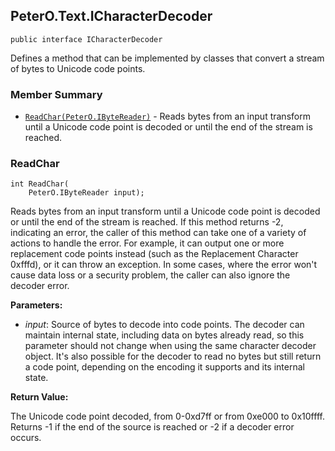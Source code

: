 ## PeterO.Text.ICharacterDecoder

    public interface ICharacterDecoder

Defines a method that can be implemented by classes that convert a stream of bytes to Unicode code points.

### Member Summary
* <code>[ReadChar(PeterO.IByteReader)](#ReadChar_PeterO_IByteReader)</code> - Reads bytes from an input transform until a Unicode code point is decoded or until the end of the stream is reached.

<a id="ReadChar_PeterO_IByteReader"></a>
### ReadChar

    int ReadChar(
        PeterO.IByteReader input);

Reads bytes from an input transform until a Unicode code point is decoded or until the end of the stream is reached. If this method returns -2, indicating an error, the caller of this method can take one of a variety of actions to handle the error. For example, it can output one or more replacement code points instead (such as the Replacement Character 0xfffd), or it can throw an exception. In some cases, where the error won't cause data loss or a security problem, the caller can also ignore the decoder error.

<b>Parameters:</b>

 * <i>input</i>: Source of bytes to decode into code points. The decoder can maintain internal state, including data on bytes already read, so this parameter should not change when using the same character decoder object. It's also possible for the decoder to read no bytes but still return a code point, depending on the encoding it supports and its internal state.

<b>Return Value:</b>

The Unicode code point decoded, from 0-0xd7ff or from 0xe000 to 0x10ffff. Returns -1 if the end of the source is reached or -2 if a decoder error occurs.
